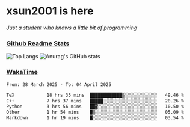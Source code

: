 # xsun2001 is here

*Just a student who knows a little bit of programming*

### [Github Readme Stats](https://github.com/anuraghazra/github-readme-stats)

![Top Langs](https://github-readme-stats.vercel.app/api/top-langs/?username=xsun2001&layout=compact&theme=radical) ![Anurag's GitHub stats](https://github-readme-stats.vercel.app/api?username=xsun2001&show_icons=true&theme=radical)

### [WakaTime](https://wakatime.com)

<!--START_SECTION:waka-->

```txt
From: 28 March 2025 - To: 04 April 2025

TeX            18 hrs 35 mins  ████████████▒░░░░░░░░░░░░   49.46 %
C++            7 hrs 37 mins   █████░░░░░░░░░░░░░░░░░░░░   20.26 %
Python         3 hrs 56 mins   ██▓░░░░░░░░░░░░░░░░░░░░░░   10.50 %
Other          1 hr 54 mins    █▒░░░░░░░░░░░░░░░░░░░░░░░   05.09 %
Markdown       1 hr 19 mins    █░░░░░░░░░░░░░░░░░░░░░░░░   03.54 %
```

<!--END_SECTION:waka-->
